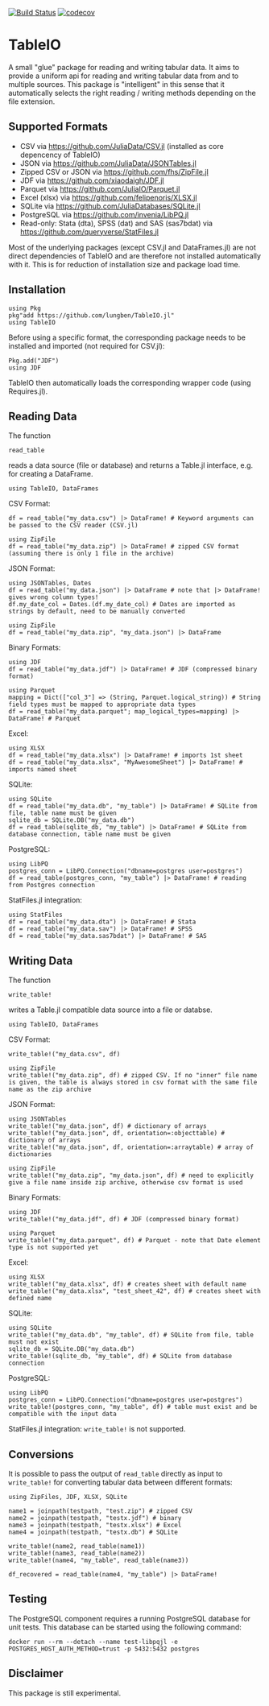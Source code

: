 [![Build Status](https://travis-ci.com/lungben/TableIO.jl.svg?branch=master)](https://travis-ci.com/lungben/TableIO.jl)
[![codecov](https://codecov.io/gh/lungben/TableIO.jl/branch/master/graph/badge.svg)](https://codecov.io/gh/lungben/TableIO.jl)

# TableIO

A small "glue" package for reading and writing tabular data. It aims to provide a uniform api for reading and writing tabular data from and to multiple sources.
This package is "intelligent" in this sense that it automatically selects the right reading / writing methods depending on the file extension.

## Supported Formats

* CSV via https://github.com/JuliaData/CSV.jl (installed as core depencency of TableIO)
* JSON via https://github.com/JuliaData/JSONTables.jl
* Zipped CSV or JSON via https://github.com/fhs/ZipFile.jl
* JDF via https://github.com/xiaodaigh/JDF.jl
* Parquet via https://github.com/JuliaIO/Parquet.jl
* Excel (xlsx) via https://github.com/felipenoris/XLSX.jl
* SQLite via https://github.com/JuliaDatabases/SQLite.jl
* PostgreSQL via https://github.com/invenia/LibPQ.jl
* Read-only: Stata (dta), SPSS (dat) and SAS (sas7bdat) via https://github.com/queryverse/StatFiles.jl

Most of the underlying packages (except CSV.jl and DataFrames.jl) are not direct dependencies of TableIO and are therefore not installed automatically with it.
This is for reduction of installation size and package load time.

## Installation

    using Pkg
    pkg"add https://github.com/lungben/TableIO.jl"
    using TableIO

Before using a specific format, the corresponding package needs to be installed and imported (not required for CSV.jl):

    Pkg.add("JDF")
    using JDF

TableIO then automatically loads the corresponding wrapper code (using Requires.jl).

## Reading Data

The function

    read_table

reads a data source (file or database) and returns a Table.jl interface, e.g. for creating a DataFrame.

    using TableIO, DataFrames

CSV Format:

    df = read_table("my_data.csv") |> DataFrame! # Keyword arguments can be passed to the CSV reader (CSV.jl)

    using ZipFile
    df = read_table("my_data.zip") |> DataFrame! # zipped CSV format (assuming there is only 1 file in the archive)

JSON Format:

    using JSONTables, Dates
    df = read_table("my_data.json") |> DataFrame # note that |> DataFrame! gives wrong column types!
    df.my_date_col = Dates.(df.my_date_col) # Dates are imported as strings by default, need to be manually converted

    using ZipFile
    df = read_table("my_data.zip", "my_data.json") |> DataFrame

Binary Formats:

    using JDF
    df = read_table("my_data.jdf") |> DataFrame! # JDF (compressed binary format)

    using Parquet
    mapping = Dict(["col_3"] => (String, Parquet.logical_string)) # String field types must be mapped to appropriate data types
    df = read_table("my_data.parquet"; map_logical_types=mapping) |> DataFrame! # Parquet

Excel:

    using XLSX
    df = read_table("my_data.xlsx") |> DataFrame! # imports 1st sheet
    df = read_table("my_data.xlsx", "MyAwesomeSheet") |> DataFrame! # imports named sheet

SQLite:

    using SQLite
    df = read_table("my_data.db", "my_table") |> DataFrame! # SQLite from file, table name must be given
    sqlite_db = SQLite.DB("my_data.db")
    df = read_table(sqlite_db, "my_table") |> DataFrame! # SQLite from database connection, table name must be given

PostgreSQL:

    using LibPQ
    postgres_conn = LibPQ.Connection("dbname=postgres user=postgres")
    df = read_table(postgres_conn, "my_table") |> DataFrame! # reading from Postgres connection

StatFiles.jl integration:

    using StatFiles
    df = read_table("my_data.dta") |> DataFrame! # Stata
    df = read_table("my_data.sav") |> DataFrame! # SPSS
    df = read_table("my_data.sas7bdat") |> DataFrame! # SAS

## Writing Data

The function

    write_table!

writes a Table.jl compatible data source into a file or databse.

    using TableIO, DataFrames

CSV Format:

    write_table!("my_data.csv", df)

    using ZipFile
    write_table!("my_data.zip", df) # zipped CSV. If no "inner" file name is given, the table is always stored in csv format with the same file name as the zip archive

JSON Format:

    using JSONTables
    write_table!("my_data.json", df) # dictionary of arrays
    write_table!("my_data.json", df, orientation=:objecttable) # dictionary of arrays
    write_table!("my_data.json", df, orientation=:arraytable) # array of dictionaries

    using ZipFile
    write_table!("my_data.zip", "my_data.json", df) # need to explicitly give a file name inside zip archive, otherwise csv format is used

Binary Formats:

    using JDF
    write_table!("my_data.jdf", df) # JDF (compressed binary format)

    using Parquet
    write_table!("my_data.parquet", df) # Parquet - note that Date element type is not supported yet

Excel:

    using XLSX
    write_table!("my_data.xlsx", df) # creates sheet with default name
    write_table!("my_data.xlsx", "test_sheet_42", df) # creates sheet with defined name

SQLite:

    using SQLite
    write_table!("my_data.db", "my_table", df) # SQLite from file, table must not exist
    sqlite_db = SQLite.DB("my_data.db")
    write_table!(sqlite_db, "my_table", df) # SQLite from database connection

PostgreSQL:

    using LibPQ
    postgres_conn = LibPQ.Connection("dbname=postgres user=postgres")
    write_table!(postgres_conn, "my_table", df) # table must exist and be compatible with the input data

StatFiles.jl integration: `write_table!` is not supported.

## Conversions

It is possible to pass the output of `read_table` directly as input to `write_table!` for converting tabular data between different formats:

    using ZipFiles, JDF, XLSX, SQLite

    name1 = joinpath(testpath, "test.zip") # zipped CSV
    name2 = joinpath(testpath, "testx.jdf") # binary
    name3 = joinpath(testpath, "testx.xlsx") # Excel
    name4 = joinpath(testpath, "testx.db") # SQLite

    write_table!(name2, read_table(name1))
    write_table!(name3, read_table(name2))
    write_table!(name4, "my_table", read_table(name3))

    df_recovered = read_table(name4, "my_table") |> DataFrame!

## Testing

The PostgreSQL component requires a running PostgreSQL database for unit tests. This database can be started using the following command:

`docker run --rm --detach --name test-libpqjl -e POSTGRES_HOST_AUTH_METHOD=trust -p 5432:5432 postgres`

## Disclaimer

This package is still experimental.
